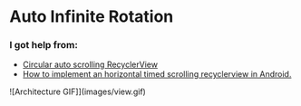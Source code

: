  Auto Infinite Rotation
===================================

### I got help from: 
* [Circular auto scrolling RecyclerView](https://github.com/tomoima525/CirculerAutoScrollingRecyclerView) 
* [How to implement an horizontal timed scrolling recyclerview in Android.](https://medium.com/@tejumoladavid_91868/how-to-implement-an-horizontal-timed-scrolling-recyclerview-in-android-e4da369532f0) 


 ![Architecture GIF]](images/view.gif)

